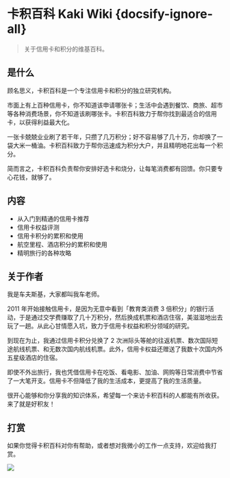 # 卡积百科 Kaki Wiki {docsify-ignore-all}

> 关于信用卡和积分的维基百科。

## 是什么

顾名思义，卡积百科是一个专注信用卡和积分的独立研究机构。

市面上有上百种信用卡，你不知道该申请哪张卡；生活中会遇到餐饮、商旅、超市等各种消费场景，你不知道该刷哪张卡。卡积百科致力于帮你找到最适合的信用卡，以获得利益最大化。

一张卡兢兢业业刷了若干年，只攒了几万积分；好不容易够了几十万，你却换了一袋大米一桶油。卡积百科致力于帮你迅速成为积分大户，并且精明地花出每一个积分。

简而言之，卡积百科负责帮你安排好选卡和烧分，让每笔消费都有回馈。你只要专心花钱，就够了。

## 内容

- 从入门到精通的信用卡推荐
- 信用卡权益评测
- 信用卡积分的累积和使用
- 航空里程、酒店积分的累积和使用
- 精明旅行的各种攻略

## 关于作者

我是车夫斯基，大家都叫我车老师。

2011 年开始接触信用卡，是因为无意中看到「教育类消费 3 倍积分」的银行活动，于是通过交学费赚取了几十万积分，然后换成机票和酒店住宿，美滋滋地出去玩了一趟。从此心甘情愿入坑，致力于信用卡权益和积分领域的研究。

到现在为止，我通过信用卡积分兑换了 2 次洲际头等舱的往返机票、数次国际短途航线机票、和无数次国内航线机票。此外，信用卡权益还赠送了我数十次国内外五星级酒店的住宿。

即使不外出旅行，我也凭借信用卡在吃饭、看电影、加油、网购等日常消费中节省了一大笔开支。信用卡不但降低了我的生活成本，更提高了我的生活质量。

很开心能够和你分享我的知识体系，希望每一个来访卡积百科的人都能有所收获。来了就是好积友！

## 打赏

如果你觉得卡积百科对你有帮助，或者想对我微小的工作一点支持，欢迎给我打赏。

![](https://ws1.sinaimg.cn/large/49dba72ely1fsr3odypu4j20bj05o40t.jpg)